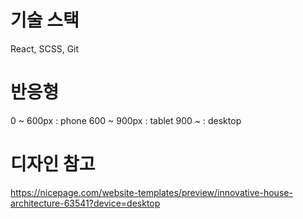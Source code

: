 # 기술 스택

React, SCSS, Git

# 반응형

0 ~ 600px    : phone
600 ~ 900px  : tablet
900 ~        : desktop

# 디자인 참고

https://nicepage.com/website-templates/preview/innovative-house-architecture-63541?device=desktop
